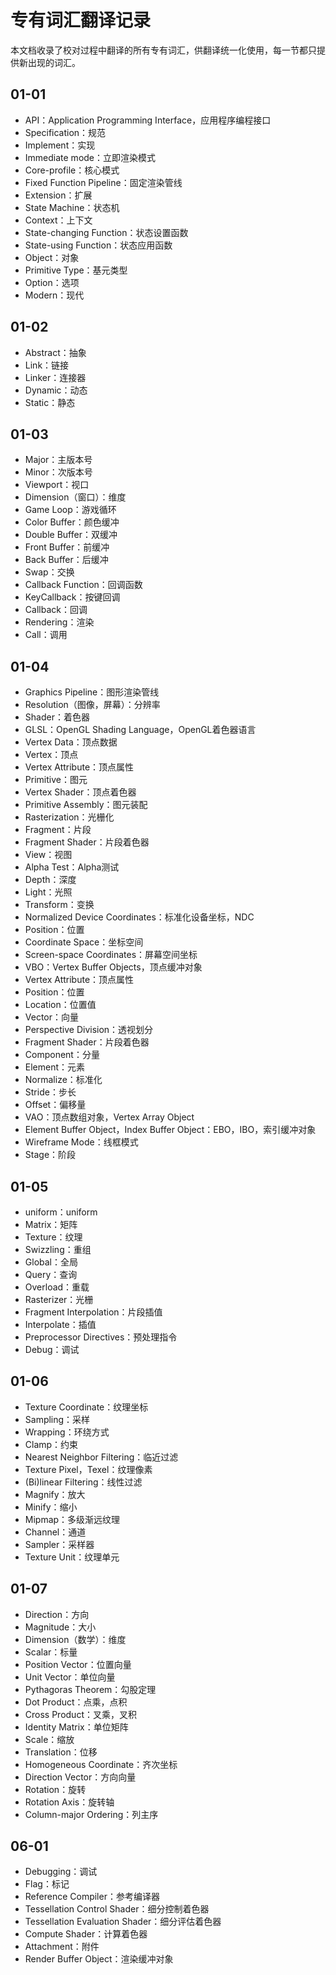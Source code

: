 # 专有词汇翻译记录

本文档收录了校对过程中翻译的所有专有词汇，供翻译统一化使用，每一节都只提供新出现的词汇。

## 01-01

- API：Application Programming Interface，应用程序编程接口
- Specification：规范
- Implement：实现
- Immediate mode：立即渲染模式
- Core-profile：核心模式
- Fixed Function Pipeline：固定渲染管线
- Extension：扩展
- State Machine：状态机
- Context：上下文
- State-changing Function：状态设置函数
- State-using Function：状态应用函数
- Object：对象
- Primitive Type：基元类型
- Option：选项
- Modern：现代

## 01-02

- Abstract：抽象
- Link：链接
- Linker：连接器
- Dynamic：动态
- Static：静态

## 01-03

- Major：主版本号
- Minor：次版本号
- Viewport：视口
- Dimension（窗口）：维度
- Game Loop：游戏循环
- Color Buffer：颜色缓冲
- Double Buffer：双缓冲
- Front Buffer：前缓冲
- Back Buffer：后缓冲
- Swap：交换
- Callback Function：回调函数
- KeyCallback：按键回调
- Callback：回调
- Rendering：渲染
- Call：调用

## 01-04

- Graphics Pipeline：图形渲染管线
- Resolution（图像，屏幕）：分辨率
- Shader：着色器
- GLSL：OpenGL Shading Language，OpenGL着色器语言
- Vertex Data：顶点数据
- Vertex：顶点
- Vertex Attribute：顶点属性
- Primitive：图元
- Vertex Shader：顶点着色器
- Primitive Assembly：图元装配
- Rasterization：光栅化
- Fragment：片段
- Fragment Shader：片段着色器
- View：视图
- Alpha Test：Alpha测试
- Depth：深度
- Light：光照
- Transform：变换
- Normalized Device Coordinates：标准化设备坐标，NDC
- Position：位置
- Coordinate Space：坐标空间
- Screen-space Coordinates：屏幕空间坐标
- VBO：Vertex Buffer Objects，顶点缓冲对象
- Vertex Attribute：顶点属性
- Position：位置
- Location：位置值
- Vector：向量
- Perspective Division：透视划分
- Fragment Shader：片段着色器
- Component：分量
- Element：元素
- Normalize：标准化
- Stride：步长
- Offset：偏移量
- VAO：顶点数组对象，Vertex Array Object
- Element Buffer Object，Index Buffer Object：EBO，IBO，索引缓冲对象
- Wireframe Mode：线框模式
- Stage：阶段

## 01-05

- uniform：uniform
- Matrix：矩阵
- Texture：纹理
- Swizzling：重组
- Global：全局
- Query：查询
- Overload：重载
- Rasterizer：光栅
- Fragment Interpolation：片段插值
- Interpolate：插值
- Preprocessor Directives：预处理指令
- Debug：调试

## 01-06

- Texture Coordinate：纹理坐标
- Sampling：采样
- Wrapping：环绕方式
- Clamp：约束
- Nearest Neighbor Filtering：临近过滤
- Texture Pixel，Texel：纹理像素
- (Bi)linear Filtering：线性过滤
- Magnify：放大
- Minify：缩小
- Mipmap：多级渐远纹理
- Channel：通道
- Sampler：采样器
- Texture Unit：纹理单元

## 01-07

- Direction：方向
- Magnitude：大小
- Dimension（数学）：维度
- Scalar：标量
- Position Vector：位置向量
- Unit Vector：单位向量
- Pythagoras Theorem：勾股定理
- Dot Product：点乘，点积
- Cross Product：叉乘，叉积
- Identity Matrix：单位矩阵
- Scale：缩放
- Translation：位移
- Homogeneous Coordinate：齐次坐标
- Direction Vector：方向向量
- Rotation：旋转
- Rotation Axis：旋转轴
- Column-major Ordering：列主序

## 06-01

- Debugging：调试
- Flag：标记
- Reference Compiler：参考编译器
- Tessellation Control Shader：细分控制着色器
- Tessellation Evaluation Shader：细分评估着色器
- Compute Shader：计算着色器
- Attachment：附件
- Render Buffer Object：渲染缓冲对象